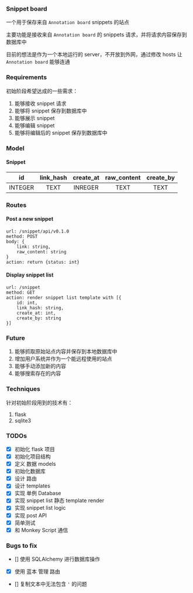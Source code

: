 ### Snippet board
一个用于保存来自 `Annotation board` snippets 的站点

主要功能是接收来自 `Annotation board` 的 snippets 请求，并将请求内容保存到数据库中

目前的想法是作为一个本地运行的 server，不开放到外网，通过修改 hosts 让 `Annotation board` 能够连通


### Requirements
初始阶段希望达成的一些需求：
1. 能够接收 snippet 请求
2. 能够将 snippet 保存到数据库中
3. 能够展示 snippet
4. 能够编辑 snippet
5. 能够将编辑后的 snippet 保存到数据库中

### Model
#### Snippet
| id | link\_hash | create\_at | raw\_content | create\_by |
| :------: | :------:| :------: | :------: | :------: |
| INTEGER | TEXT | INREGER | TEXT | TEXT |

### Routes
#### Post a new snippet
```
url: /snippet/api/v0.1.0
method: POST
body: {
    link: string,
    raw_content: string
}
action: return {status: int}
```

#### Display snippet list
```
url: /snippet
method: GET
action: render snippet list template with [{
    id: int,
    link_hash: string,
    create_at: int,
    create_by: string
}]
```

### Future
1. 能够抓取原始站点内容并保存到本地数据库中
2. 增加用户系统并作为一个能远程使用的站点
3. 能够手动添加新的内容
4. 能够搜索存在的内容

### Techniques
针对初始阶段用到的技术有：
1. flask
2. sqlite3

### TODOs
- [x] 初始化 flask 项目
- [x] 初始化项目结构
- [x] 定义 数据 models
- [x] 初始化数据库
- [x] 设计 路由
- [x] 设计 templates
- [x] 实现 单例 Database
- [x] 实现 snippet list 静态 template render
- [x] 实现 snippet list logic
- [x] 实现 post API
- [x] 简单测试
- [x] 和 Monkey Script 通信

### Bugs to fix
- [] 使用 SQLAlchemy 进行数据库操作
- [x] 使用 蓝本 管理 路由
- [] 复制文本中无法包含 `'` 的问题


